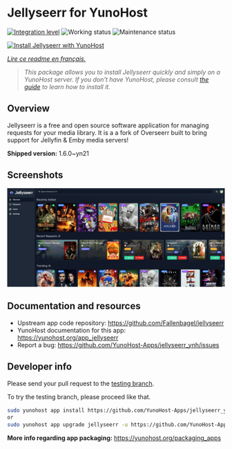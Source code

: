 <!--
N.B.: This README was automatically generated by https://github.com/YunoHost/apps/tree/master/tools/README-generator
It shall NOT be edited by hand.
-->

# Jellyseerr for YunoHost

[![Integration level](https://dash.yunohost.org/integration/jellyseerr.svg)](https://dash.yunohost.org/appci/app/jellyseerr) ![Working status](https://ci-apps.yunohost.org/ci/badges/jellyseerr.status.svg) ![Maintenance status](https://ci-apps.yunohost.org/ci/badges/jellyseerr.maintain.svg)

[![Install Jellyseerr with YunoHost](https://install-app.yunohost.org/install-with-yunohost.svg)](https://install-app.yunohost.org/?app=jellyseerr)

*[Lire ce readme en français.](./README_fr.md)*

> *This package allows you to install Jellyseerr quickly and simply on a YunoHost server.
If you don't have YunoHost, please consult [the guide](https://yunohost.org/#/install) to learn how to install it.*

## Overview

Jellyseerr is a free and open source software application for managing requests for your media library. It is a a fork of Overseerr built to bring support for Jellyfin & Emby media servers!

**Shipped version:** 1.6.0~yn21

## Screenshots

![Screenshot of Jellyseerr](./doc/screenshots/jellyseerr.png)

## Documentation and resources

* Upstream app code repository: <https://github.com/Fallenbagel/jellyseerr>
* YunoHost documentation for this app: <https://yunohost.org/app_jellyseerr>
* Report a bug: <https://github.com/YunoHost-Apps/jellyseerr_ynh/issues>

## Developer info

Please send your pull request to the [testing branch](https://github.com/YunoHost-Apps/jellyseerr_ynh/tree/testing).

To try the testing branch, please proceed like that.

``` bash
sudo yunohost app install https://github.com/YunoHost-Apps/jellyseerr_ynh/tree/testing --debug
or
sudo yunohost app upgrade jellyseerr -u https://github.com/YunoHost-Apps/jellyseerr_ynh/tree/testing --debug
```

**More info regarding app packaging:** <https://yunohost.org/packaging_apps>
